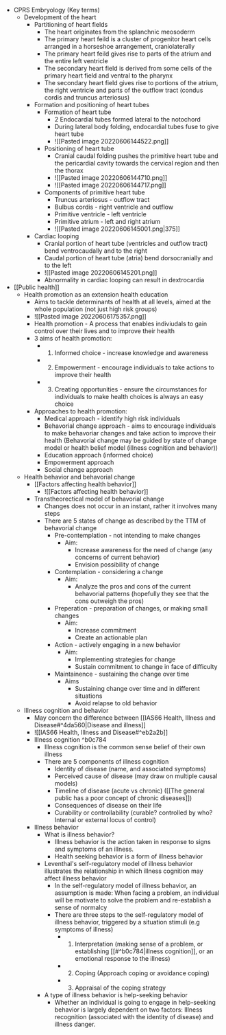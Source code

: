 - CPRS Embryology (Key terms)
	- Development of the heart
		- Partitioning of heart fields
			- The heart originates from the splanchnic meosoderm
			- The primary heart feild is a cluster of progenitor heart cells arranged in a horseshoe arrangement, craniolaterally
			- The primary heart feild gives rise to parts of the atrium and the entire left ventricle
			- The secondary heart field is derived from some cells of the primary heart field and ventral to the pharynx
			- The secondary heart field gives rise to portions of the atrium, the right ventricle and parts of the outflow tract (condus cordis and truncus arteriosus)
		- Formation and positioning of heart tubes
			- Formation of heart tube
				- 2 Endocardial tubes formed lateral to the notochord
				- During lateral body folding, endocardial tubes fuse to give heart tube
				- ![[Pasted image 20220606144522.png]]
			- Positioning of heart tube
				- Cranial caudal folding pushes the primitive heart tube and the pericardial cavity towards the cervical region and then the thorax
				- ![[Pasted image 20220606144710.png]]
				- ![[Pasted image 20220606144717.png]]
			- Components of primitive heart tube
				- Truncus arteriosus - outflow tract
				- Bulbus cordis - right ventricle and outflow
				- Primitive ventricle - left ventricle
				- Primitive atrium - left and right atrium
				- ![[Pasted image 20220606145001.png|375]]
		- Cardiac looping
			- Cranial portion of heart tube (ventricles and outflow tract) bend ventrocaudally and to the right
			- Caudal portion of heart tube (atria) bend dorsocranially and to the left
			- ![[Pasted image 20220606145201.png]]
			- Abnormality in cardiac looping can result in dextrocardia
- [[Public health]]
	- Health promotion as an extension health education
		- Aims to tackle determinants of health at all levels, aimed at the whole population (not just high risk groups)
		- ![[Pasted image 20220606175357.png]]
		- Health promotion - A process that enables indiviudals to gain control over their lives and to improve their health
		- 3 aims of health promotion:
			- 1. Informed choice - increase knowledge and awareness
			- 2. Empowerment - encourage individuals to take actions to improve their health
			- 3. Creating opportunities - ensure the circumstances for individuals to make health choices is always an easy choice
		- Approaches to health promotion:
			- Medical approach - identify high risk individuals
			- Behavorial change approach - aims to encourage individuals to make behavoriar changes and take action to improve their health (Behavorial change may be guided by state of change model or health belief model (illness cognition and behavior))
			- Education approach (informed choice)
			- Empowerment approach
			- Social change approach
	- Health behavior and behavorial change
		- [[Factors affecting health behavior]]
			- ![[Factors affecting health behavior]]
		- Transtheorectical model of behavorial change
			- Changes does not occur in an instant, rather it involves many steps
			- There are 5 states of change as described by the TTM of behavorial change
				- Pre-contemplation - not intending to make changes
					- Aim:
						- Increase awareness for the need of change (any concerns of current behavior)
						- Envision possibility of change
				- Contemplation - considering a change
					- Aim:
						- Analyze the pros and cons of the current behavorial patterns (hopefully they see that the cons outweigh the pros)
				- Preperation - preparation of changes, or making small changes
					- Aim:
						- Increase commitment
						- Create an actionable plan
				- Action - actively engaging in a new behavior
					- Aim:
						- Implementing strategies for change
						- Sustain commitment to change in face of difficulty
				- Maintainence - sustaining the change over time
					- Aims
						- Sustaining change over time and in different situations
						- Avoid relapse to old behavior
	- Illness cognition and behavior
		- May concern the difference between [[IAS66 Health, Illness and Disease#^4da560|Disease and illness]]
		- ![[IAS66 Health, Illness and Disease#^eb2a2b]]
		- Illness cognition ^b0c784
			- Illness cognition is the common sense belief of their own illness
			- There are 5 components of illness cognition
				- Identity of disease (name, and associated symptoms)
				- Perceived cause of disease (may draw on multiple causal models)
				- Timeline of disease (acute vs chronic) ([[The general public has a poor concept of chronic diseases]])
				- Consequences of disease on their life
				- Curability or controllability (curable? controlled by who? Internal or external locus of control)
		- Illness behavior
			- What is illness behavior?
				- Illness behavior is the action taken in response to signs and symptoms of an illness. 
				- Health seeking behavior is a form of illness behavior
			- Leventhal's self-regulatory model of illness behavior illustrates the relationship in which illness cognition may affect illness behavior
				- In the self-regulatory model of illness behavior, an assumption is made: When facing a problem, an individual will be motivate to solve the problem and re-establish a sense of normalcy
				- There are three steps to the self-regulatory model of illness behavior, triggered by a situation stimuli (e.g symptoms of illness)
					- 1. Interpretation (making sense of a problem, or establishing [[#^b0c784|illness cognition]], or an emotional response to the illness)
					- 2. Coping (Approach coping or avoidance coping)
					- 3. Appraisal of the coping strategy
			- A type of illness behavior is help-seeking behavior
				- Whether an individual is going to engage in help-seeking behavior is largely dependent on two factors: Illness recognition (associated with the identity of disease) and illness danger.